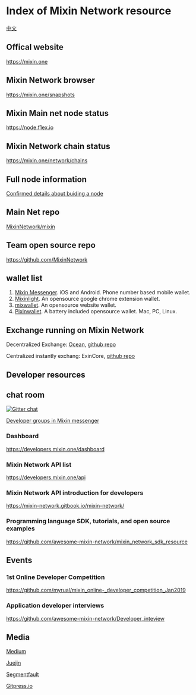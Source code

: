 # Index of Mixin Network resource
[中文](https://github.com/awesome-mixin-network/index_of_Mixin_Network_resource/blob/master/README_cn.md)

## Offical website
https://mixin.one

## Mixin Network browser
https://mixin.one/snapshots
## Mixin Main net node status
https://node.f1ex.io

## Mixin Network chain status
https://mixin.one/network/chains

## Full node information
[Confirmed details about buiding a node](https://gist.github.com/myrual/4304b98f3adf21fbcf8800838c2375ca)

## Main Net repo
[MixinNetwork/mixin](https://github.com/MixinNetwork/mixin)

## Team open source repo
https://github.com/MixinNetwork

## wallet list
1. [Mixin Messenger](https://mixin.one/messenger). iOS and Android. Phone number based mobile wallet.
2. [Mixinlight](http://mixinlight.github.io/). An opensource google chrome extension wallet.
3. [mixwallet](https://wallet.mixcoin.one). An opensource website wallet.
4. [Pixinwallet](http://github.com/myrual/pixinwallet). A battery included opensource wallet. Mac, PC, Linux.

## Exchange running on Mixin Network
Decentralized Exchange: [Ocean](https://ocean.one), [github repo](http://github.com/MixinNetwork/ocean.one)

Centralized instantly exchang: ExinCore, [github repo](http://github.com/exinone/exincore)

## Developer resources
## chat room
[![Gitter chat](https://badges.gitter.im/gitterHQ/gitter.png)](https://gitter.im/Mixin-Network/Lobby)

[Developer groups in Mixin messenger](https://mixin.one/codes/a845c701-7bdc-42f4-aec4-9b16b3cc5893)
### Dashboard
https://developers.mixin.one/dashboard

### Mixin Network API list
https://developers.mixin.one/api

### Mixin Network API introduction for developers
https://mixin-network.gitbook.io/mixin-network/


### Programming language SDK, tutorials, and open source examples
https://github.com/awesome-mixin-network/mixin_network_sdk_resource

## Events
### 1st Online Developer Competition
https://github.com/myrual/mixin_online-_developer_competition_Jan2019

### Application developer interviews
https://github.com/awesome-mixin-network/Developer_inteview

## Media
[Medium](https://medium.com/mixinnetwork)

[Juejin](https://juejin.im/user/5becd7b45188254caf184657)

[Segmentfault](https://segmentfault.com/u/mixin_network)

[Gitpress.io](https://gitpress.io/u/26/)

